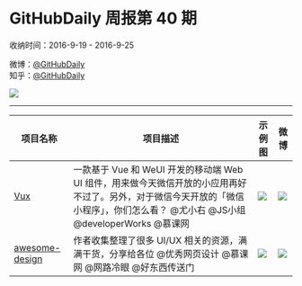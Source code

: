 # GitHubDaily 周报第 40 期

收纳时间：2016-9-19 - 2016-9-25

微博：[@GitHubDaily](https://weibo.com/GitHubDaily)    
知乎：[@GitHubDaily](https://www.zhihu.com/people/githubdaily)

![](https://raw.githubusercontent.com/GitHubDaily/GitHubDaily/master/assets/weixin.png)

---

项目名称 | 项目描述 | 示例图 | 微博
--- | --- | --- | ---
[Vux](status.github_url) | 一款基于 Vue 和 WeUI 开发的移动端 Web UI 组件，用来做今天微信开放的小应用再好不过了。另外，对于微信今天开放的「微信小程序」，你们怎么看？ @尤小右 @JS小组 @developerWorks @慕课网 | ![](http://ww2.sinaimg.cn/large/006fiYtfjw1f826v24vqpj30ku3c5qay.jpg) | [![](https://raw.githubusercontent.com/GitHubDaily/GitHubDaily/master/assets/sina_logo.png)](https://weibo.com/5722964389/E9qtcqeKJ)
[awesome-design](status.github_url) | 作者收集整理了很多 UI/UX 相关的资源，满满干货，分享给各位 @优秀网页设计 @慕课网 @网路冷眼 @好东西传送门 | ![](http://ww1.sinaimg.cn/large/006fiYtfjw1f7z6tvnptjj31hg7gyhdt.jpg) | [![](https://raw.githubusercontent.com/GitHubDaily/GitHubDaily/master/assets/sina_logo.png)](https://weibo.com/5722964389/E91Xvrre)
